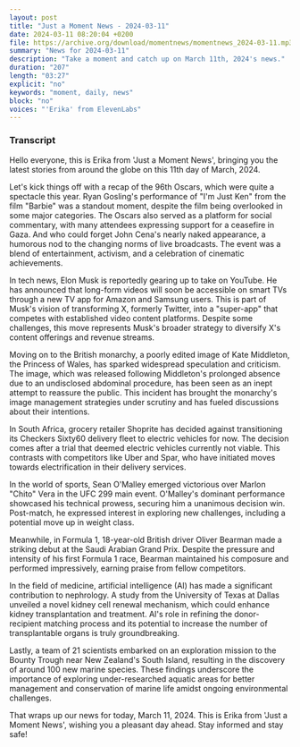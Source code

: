 ```yaml
---
layout: post
title: "Just a Moment News - 2024-03-11"
date: 2024-03-11 08:20:04 +0200
file: https://archive.org/download/momentnews/momentnews_2024-03-11.mp3
summary: "News for 2024-03-11"
description: "Take a moment and catch up on March 11th, 2024's news."
duration: "207"
length: "03:27"
explicit: "no"
keywords: "moment, daily, news"
block: "no"
voices: "'Erika' from ElevenLabs"
---
```


### Transcript

Hello everyone, this is Erika from 'Just a Moment News', bringing you the latest stories from around the globe on this 11th day of March, 2024. 

Let's kick things off with a recap of the 96th Oscars, which were quite a spectacle this year. Ryan Gosling's performance of "I'm Just Ken" from the film "Barbie" was a standout moment, despite the film being overlooked in some major categories. The Oscars also served as a platform for social commentary, with many attendees expressing support for a ceasefire in Gaza. And who could forget John Cena's nearly naked appearance, a humorous nod to the changing norms of live broadcasts. The event was a blend of entertainment, activism, and a celebration of cinematic achievements.

In tech news, Elon Musk is reportedly gearing up to take on YouTube. He has announced that long-form videos will soon be accessible on smart TVs through a new TV app for Amazon and Samsung users. This is part of Musk's vision of transforming X, formerly Twitter, into a "super-app" that competes with established video content platforms. Despite some challenges, this move represents Musk's broader strategy to diversify X's content offerings and revenue streams.

Moving on to the British monarchy, a poorly edited image of Kate Middleton, the Princess of Wales, has sparked widespread speculation and criticism. The image, which was released following Middleton's prolonged absence due to an undisclosed abdominal procedure, has been seen as an inept attempt to reassure the public. This incident has brought the monarchy's image management strategies under scrutiny and has fueled discussions about their intentions.

In South Africa, grocery retailer Shoprite has decided against transitioning its Checkers Sixty60 delivery fleet to electric vehicles for now. The decision comes after a trial that deemed electric vehicles currently not viable. This contrasts with competitors like Uber and Spar, who have initiated moves towards electrification in their delivery services.

In the world of sports, Sean O'Malley emerged victorious over Marlon "Chito" Vera in the UFC 299 main event. O'Malley's dominant performance showcased his technical prowess, securing him a unanimous decision win. Post-match, he expressed interest in exploring new challenges, including a potential move up in weight class.

Meanwhile, in Formula 1, 18-year-old British driver Oliver Bearman made a striking debut at the Saudi Arabian Grand Prix. Despite the pressure and intensity of his first Formula 1 race, Bearman maintained his composure and performed impressively, earning praise from fellow competitors.

In the field of medicine, artificial intelligence (AI) has made a significant contribution to nephrology. A study from the University of Texas at Dallas unveiled a novel kidney cell renewal mechanism, which could enhance kidney transplantation and treatment. AI's role in refining the donor-recipient matching process and its potential to increase the number of transplantable organs is truly groundbreaking.

Lastly, a team of 21 scientists embarked on an exploration mission to the Bounty Trough near New Zealand's South Island, resulting in the discovery of around 100 new marine species. These findings underscore the importance of exploring under-researched aquatic areas for better management and conservation of marine life amidst ongoing environmental challenges.

That wraps up our news for today, March 11, 2024. This is Erika from 'Just a Moment News', wishing you a pleasant day ahead. Stay informed and stay safe!
